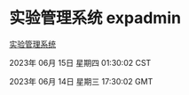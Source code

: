 # 实验管理系统 expadmin
[实验管理系统](http://:56808/expadmin-782313d2-e1b1-4ea7-932e-3a55e6a1a4d0/)

2023年 06月 15日 星期四 01:30:02 CST

2023年 06月 14日 星期三 17:30:02 GMT
